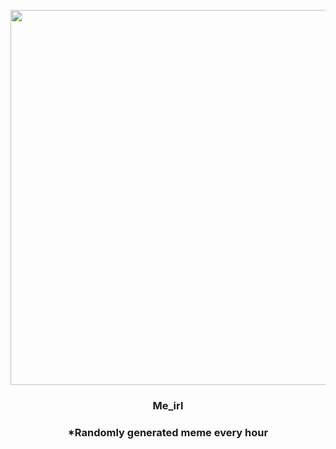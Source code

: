<p align="center">
        <img src="https://i.redd.it/4fk2hok6kfd91.jpg" width="600" height="600">
        </p>
        <h3 align="center">Me_irl</h3>
        <h3 align="center">*Randomly generated meme every hour</h3>
    